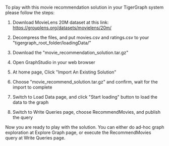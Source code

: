 To play with this movie recommendation solution in your TigerGraph system please follow the steps:

1. Download MovieLens 20M dataset at this link: https://grouplens.org/datasets/movielens/20m/

2. Decompress the files, and put movies.csv and ratings.csv to your "tigergraph_root_folder/loadingData/"

3. Download the "movie_recommendation_solution.tar.gz" 

4. Open GraphStudio in your web browser

5. At home page, Click "Import An Existing Solution"

6. Choose "movie_recommend_solution.tar.gz" and confirm, wait for the import to complete

7. Switch to Load Data page, and click "Start loading" button to load the data to the graph

8. Switch to Write Queries page, choose RecommendMovies, and publish the query

Now you are ready to play with the solution. You can either do ad-hoc graph exploration at
Explore Graph page, or execute the RecommendMovies query at Write Queries page.

